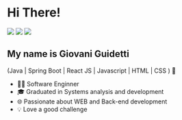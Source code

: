 <h1>Hi There! </h1>

<div> 
  <a href="https://www.instagram.com/giovani_gbg/" target="_blank"><img src="https://img.shields.io/badge/-Instagram-%23E4405F?style=for-the-badge&logo=instagram&logoColor=white" target="_blank"></a> 
  <a href = "mailto:giovanibguidetti@gmail.com"><img src="https://img.shields.io/badge/-Gmail-%23333?style=for-the-badge&logo=gmail&logoColor=white" target="_blank"></a>
  <a href="https://www.linkedin.com/in/giovani-bueno-guidetti-950581236/" target="_blank"><img src="https://img.shields.io/badge/-LinkedIn-%230077B5?style=for-the-badge&logo=linkedin&logoColor=white" target="_blank"></a>
</div>

## My name is Giovani Guidetti
(Java | Spring Boot | React JS | Javascript | HTML | CSS ) 🚀
- 👩‍💻 Software Enginner
- 🎓 Graduated in Systems analysis and development
- 🌐 Passionate about WEB and Back-end development
- 💡 Love a good challenge

<div align="left">
  

  
</div>
 

